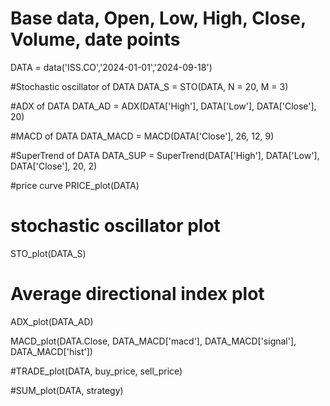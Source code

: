 # Base data, Open, Low, High, Close, Volume, date points
DATA = data('ISS.CO','2024-01-01','2024-09-18')

#Stochastic oscillator of DATA
DATA_S = STO(DATA, N = 20, M = 3)

#ADX of DATA
DATA_AD = ADX(DATA['High'], DATA['Low'], DATA['Close'], 20)

#MACD of DATA
DATA_MACD = MACD(DATA['Close'], 26, 12, 9)

#SuperTrend of DATA
DATA_SUP = SuperTrend(DATA['High'], DATA['Low'], DATA['Close'], 20, 2)

#price curve
PRICE_plot(DATA)
# stochastic oscillator plot
STO_plot(DATA_S)
# Average directional index plot
ADX_plot(DATA_AD)

MACD_plot(DATA.Close, DATA_MACD['macd'], DATA_MACD['signal'], DATA_MACD['hist'])

#TRADE_plot(DATA, buy_price, sell_price)

#SUM_plot(DATA, strategy)
